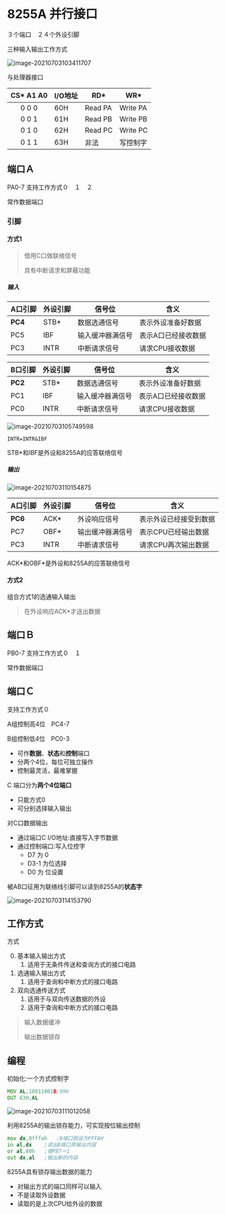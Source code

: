 # 8255A 并行接口

３个端口　２４个外设引脚

三种输入输出工作方式

![image-20210703103411707](8255A.assets/image-20210703103411707.png)

与处理器接口

| CS*   A1   A0 | I/O地址 | RD*     | WR*      |
| :-----------: | ------- | ------- | -------- |
|   0   0   0   | 60H     | Read PA | Write PA |
|   0   0   1   | 61H     | Read PB | Write PB |
|   0   1   0   | 62H     | Read PC | Write PC |
|   0   1   1   | 63H     | 非法    | 写控制字 |

## 端口Ａ

PA0-7 支持工作方式０　１　２

常作数据端口

### 引脚

#### 方式1

>   借用C口做联络信号
>
>   具有中断请求和屏蔽功能

##### 输入

| A口引脚 | 外设引脚 | 信号位           | 含义                |
| ------- | -------- | ---------------- | ------------------- |
| **PC4** | STB*     | 数据选通信号     | 表示外设准备好数据  |
| PC5     | IBF      | 输入缓冲器满信号 | 表示A口已经接收数据 |
| PC3     | INTR     | 中断请求信号     | 请求CPU接收数据     |

| B口引脚 | 外设引脚 | 信号位           | 含义                |
| ------- | -------- | ---------------- | ------------------- |
| **PC2** | STB*     | 数据选通信号     | 表示外设准备好数据  |
| PC1     | IBF      | 输入缓冲器满信号 | 表示A口已经接收数据 |
| PC0     | INTR     | 中断请求信号     | 请求CPU接收数据     |

![image-20210703105749598](8255A.assets/image-20210703105749598.png)

`INTR=INTR&IBF`

STB*和IBF是外设和8255A的应答联络信号

##### 输出

![image-20210703110154875](8255A.assets/image-20210703110154875.png)

| A口引脚 | 外设引脚 | 信号位           | 含义                   |
| ------- | -------- | ---------------- | ---------------------- |
| **PC6** | ACK*     | 外设响应信号     | 表示外设已经接受到数据 |
| PC7     | OBF*     | 输出缓冲器满信号 | 表示CPU已经输出数据    |
| PC3     | INTR     | 中断请求信号     | 请求CPU再次输出数据    |

ACK\*和OBF\*是外设和8255A的应答联络信号

#### 方式2

组合方式1的选通输入输出

>   在外设响应ACK*才送出数据



## 端口Ｂ

PB0-7 支持工作方式０　１

常作数据端口

## 端口Ｃ

支持工作方式０

A组控制高4位　PC4-7

B组控制低4位　PC0-3

-   可作**数据**、**状态**和**控制**端口
-   分两个4位，每位可独立操作
-   控制最灵活，最难掌握



C 端口分为**两个4位端口**

-   只能方式0
-   可分别选择输入输出



对C口数据输出

-   通过端口C I/O地址:直接写入字节数据
-   通过控制端口:写入位控字
    -   D7 为 0
    -   D3-1 为位选择
    -   D0 为 位设置

被AB口征用为联络线引脚可以读到8255A的**状态字**

![image-20210703114153790](8255A.assets/image-20210703114153790.png)

## 工作方式

方式

0.  基本输入输出方式
    1.  适用于无条件传送和查询方式的接口电路
1.  选通输入输出方式
    1.  适用于查询和中断方式的接口电路
2.  双向选通传送方式
    1.  适用于与双向传送数据的外设
    2.  适用于查询和中断方式的接口电路

>   输入数据缓冲
>
>   输出数据锁存

## 编程

初始化:一个方式控制字

```asm
MOV AL,10011001B;99H
OUT 63H,AL
```



![image-20210703111012058](8255A.assets/image-20210703111012058.png)

利用8255A的输出锁存能力，可实现按位输出控制

```asm
mov dx,0fffah	;B端口假设为FFFAH
in al,dx	;读出B端口原输出内容
or al,80h	;使PB7＝1
out dx,al	;输出新的内容
```



8255A具有锁存输出数据的能力

-   对输出方式的端口同样可以输入
-   不是读取外设数据
-   读取的是上次CPU给外设的数据

